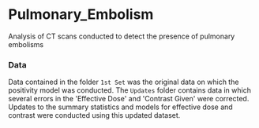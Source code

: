 # Pulmonary_Embolism
Analysis of CT scans conducted to detect the presence of pulmonary embolisms

### Data
Data contained in the folder `1st Set` was the original data on which the positivity model was conducted. The `Updates` folder contains data in which several errors in the 'Effective Dose' and 'Contrast Given' were corrected. Updates to the summary statistics and models for effective dose and contrast were conducted using this updated dataset.
